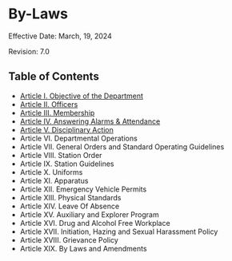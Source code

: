 # By-Laws

Effective Date: March, 19, 2024

Revision: 7.0

## Table of Contents
* [Article I. Objective of the Department](1_objective.md)
* [Article II. Officers](2_officers.md)
* [Article III. Membership](3_membership.md)
* [Article IV. Answering Alarms & Attendance](4_attendance.md)
* [Article V. Disciplinary Action](5_disciplinary.md)
* Article VI. Departmental Operations
* Article VII. General Orders and Standard Operating Guidelines
* Article VIII. Station Order
* Article IX. Station Guidelines
* Article X. Uniforms
* Article XI. Apparatus
* Article XII. Emergency Vehicle Permits
* Article XIII. Physical Standards
* Article XIV. Leave Of Absence
* Article XV. Auxiliary and Explorer Program
* Article XVI. Drug and Alcohol Free Workplace
* Article XVII. Initiation, Hazing and Sexual Harassment Policy
* Article XVIII. Grievance Policy
* Article XIX. By Laws and Amendments
